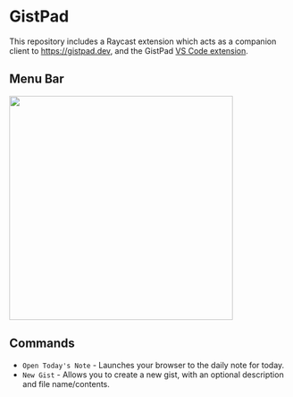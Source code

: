 # GistPad

This repository includes a Raycast extension which acts as a companion client to https://gistpad.dev, and the GistPad [VS Code extension](https://aka.ms/gistpad).

## Menu Bar

<img src="https://github.com/user-attachments/assets/3a21f6ea-aa87-45aa-9c63-68e84b6ac153" width="400px" />

## Commands

* `Open Today's Note` - Launches your browser to the daily note for today.
* `New Gist` - Allows you to create a new gist, with an optional description and file name/contents.